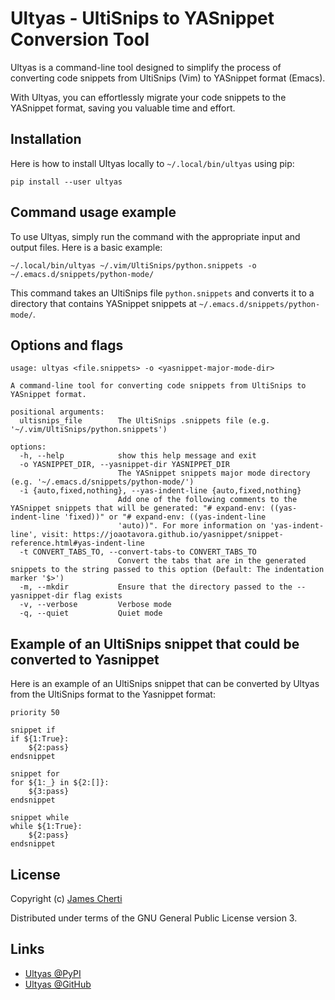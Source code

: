 # Ultyas - UltiSnips to YASnippet Conversion Tool

Ultyas is a command-line tool designed to simplify the process of converting code snippets from UltiSnips (Vim) to YASnippet format (Emacs).

With Ultyas, you can effortlessly migrate your code snippets to the YASnippet format, saving you valuable time and effort.

## Installation

Here is how to install Ultyas locally to `~/.local/bin/ultyas` using pip:
```
pip install --user ultyas
```

## Command usage example

To use Ultyas, simply run the command with the appropriate input and output files. Here is a basic example:

```
~/.local/bin/ultyas ~/.vim/UltiSnips/python.snippets -o ~/.emacs.d/snippets/python-mode/
```

This command takes an UltiSnips file `python.snippets` and converts it to a directory that contains YASnippet snippets at `~/.emacs.d/snippets/python-mode/`.

## Options and flags

```
usage: ultyas <file.snippets> -o <yasnippet-major-mode-dir>

A command-line tool for converting code snippets from UltiSnips to YASnippet format.

positional arguments:
  ultisnips_file        The UltiSnips .snippets file (e.g. '~/.vim/UltiSnips/python.snippets')

options:
  -h, --help            show this help message and exit
  -o YASNIPPET_DIR, --yasnippet-dir YASNIPPET_DIR
                        The YASnippet snippets major mode directory (e.g. '~/.emacs.d/snippets/python-mode/')
  -i {auto,fixed,nothing}, --yas-indent-line {auto,fixed,nothing}
                        Add one of the following comments to the YASnippet snippets that will be generated: "# expand-env: ((yas-indent-line 'fixed))" or "# expand-env: ((yas-indent-line
                        'auto))". For more information on 'yas-indent-line', visit: https://joaotavora.github.io/yasnippet/snippet-reference.html#yas-indent-line
  -t CONVERT_TABS_TO, --convert-tabs-to CONVERT_TABS_TO
                        Convert the tabs that are in the generated snippets to the string passed to this option (Default: The indentation marker '$>')
  -m, --mkdir           Ensure that the directory passed to the --yasnippet-dir flag exists
  -v, --verbose         Verbose mode
  -q, --quiet           Quiet mode
```

## Example of an UltiSnips snippet that could be converted to Yasnippet

Here is an example of an UltiSnips snippet that can be converted by Ultyas from the UltiSnips format to the Yasnippet format:
```
priority 50

snippet if
if ${1:True}:
	${2:pass}
endsnippet

snippet for
for ${1:_} in ${2:[]}:
	${3:pass}
endsnippet

snippet while
while ${1:True}:
	${2:pass}
endsnippet
```

## License

Copyright (c) [James Cherti](https://www.jamescherti.com)

Distributed under terms of the GNU General Public License version 3.

## Links

- [Ultyas @PyPI](https://pypi.org/project/ultyas/)
- [Ultyas @GitHub](https://github.com/jamescherti/ultyas/)
